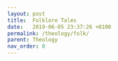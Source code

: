 ```yaml
---
layout: post
title:  Folklore Tales
date:   2019-06-05 23:37:26 +0100
permalink: /theology/folk/
parent: Theology
nav_order: 0
---
```

